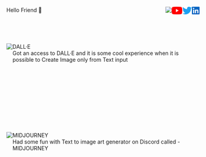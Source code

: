 <body>
  <p> 
    <a <b> Hello Friend 👋 </b> </a>
    <a href="https://www.linkedin.com/in/sskela-z-123322210/"><img height="20" align="right" src="./Icons/linkedin.svg" alt=""/> </a>
    <a href="https://twitter.com/sskelaz"><img height="20" align="right" src="./Icons/twitter.png" alt=""/> </a>
    <a href="https://www.youtube.com/channel/UC0AHWT1_oRXxfgglrVvr5qw/videos"><img height="20" align="right" src="./Icons/youtube.svg.png" alt=""/> </a>
    <a> <img height="20" align="right" src="https://user-images.githubusercontent.com/65283311/176474763-e8401ddf-7a73-45a1-bbb3-9da58154b7fa.gif"</a> 
  </p>
</body>


<br />
<br />
<br />


<body>
  <p>
    <img height="200" align="left" src="https://user-images.githubusercontent.com/65283311/176610614-7538bb00-bde4-4b73-91de-d16b2bdc30fe.gif" 
    <p style="text-align:right"> DALL·E <br> Got an access to DALL·E and  it is some cool experience when it is possible to Create Image only from Text input 
  </p>
</body>


<br />
<br />
<br />
<br />
<br />
<br />
<br />

<br />
<br />


<body>
  <p>
    <img height="200" align="left" src="https://user-images.githubusercontent.com/65283311/176707646-13a0fc85-f4a1-4e7b-be3c-352410a6afbd.gif" 
    <p style="text-align:right"> MIDJOURNEY <br> Had some fun with Text to image art generator on Discord called - MIDJOURNEY 
  </p>
</body>









